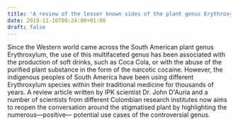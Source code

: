 ```yaml
---
title: 'A review of the lesser known sides of the plant genus Erythroxylum'
date: 2019-11-16T00:24:00+01:00
draft: false
---
```


Since the Western world came across the South American plant genus Erythroxylum, the use of this multifaceted genus has been associated with the production of soft drinks, such as Coca Cola, or with the abuse of the purified plant substance in the form of the narcotic cocaine. However, the indigenous peoples of South America have been using different Erythroxylum species within their traditional medicine for thousands of years. A review article written by IPK scientist Dr. John D'Auria and a number of scientists from different Colombian research institutes now aims to reopen the conversation around the stigmatised plant by highlighting the numerous—positive— potential use cases of the controversial genus.